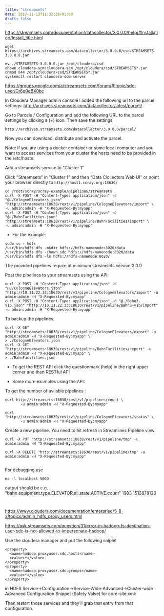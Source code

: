 ```yaml
---
title: "streamsets"
date: 2017-11-13T11:32:26+01:00
draft: false 
---
```




https://streamsets.com/documentation/datacollector/3.0.0.0/help/#Installation/Install_title.html




```
wget https://archives.streamsets.com/datacollector/3.0.0.0/csd/STREAMSETS-3.0.0.0.jar

mv ./STREAMSETS-3.0.0.0.jar /opt/cloudera/csd
chown cloudera-scm:cloudera-scm /opt/cloudera/csd/STREAMSETS*.jar
chmod 644 /opt/cloudera/csd/STREAMSETS*.jar
systemctl restart cloudera-scm-server
```



https://groups.google.com/a/streamsets.com/forum/#!topic/sdc-user/Cr6p0eBX0bc

In Cloudera Manager admin console I added the following url to the parcel settings: http://archives.streamsets.com/datacollector/latest/parcel/

Go to Parcels / Configuration and add the following URL to the parcel settings by clicking a (+) icon. Then save the settings

```
http://archives.streamsets.com/datacollector/3.0.0.0/parcel/
```

Now you can download, distribute and activate the parcel.

Note: If you are using a docker container or some local computer and you want to access services from your cluster the hosts need to be provided in the /etc/hosts.

Add a streamsets service to "Cluster 1"

Click "Streamsets" in "Cluster 1" and then "Data Clollectors Web UI"
or point your browser directly to ```http://host1.scray.org:18630/```

```
cd /root/scray/scray-example/pipelines/streamsets
curl -X POST -H "Content-Type: application/json" -d "@./CologneElevators.json" "http://streamsets:18630/rest/v1/pipeline/CologneElevators/import" \
-u admin:admin -H "X-Requested-By:myapp"
curl -X POST -H "Content-Type: application/json" -d "@./BahnFacilities.json" "http://streamsets:18630/rest/v1/pipeline/BahnFacilities/import" \
-u admin:admin -H "X-Requested-By:myapp"
```

* For the example: 

```
sudo su - hdfs
/usr/bin/hdfs dfs -mkdir hdfs://hdfs-namenode:8020/data
/usr/bin/hdfs dfs -chown sdc hdfs://hdfs-namenode:8020/data
/usr/bin/hdfs dfs -ls hdfs://hdfs-namenode:8020/
```


The provided pipelines require at minimum streamsets version 3.0.0

Post the pipelines to your streamsets using the API:

```
curl -X POST -H "Content-Type: application/json" -d "@./CologneElevators.json" "http://10.11.22.33:18630/rest/v1/pipeline/CologneElevators/import" -u admin:admin -H "X-Requested-By:myapp"
curl -X POST -H "Content-Type: application/json" -d "@./Bahn3-v1b.json" "http://10.11.22.33:18630/rest/v1/pipeline/Bahn3-v1b/import" -u admin:admin -H "X-Requested-By:myapp"
```

To backup the pipelines:

```
curl -X GET "http://streamsets:18630/rest/v1/pipeline/CologneElevators/export" -u admin:admin -H "X-Requested-By:myapp" \
> ./CologneElevators.json
curl -X GET "http://streamsets:18630/rest/v1/pipeline/BahnFacilities/export" -u admin:admin -H "X-Requested-By:myapp" \
> ./BahnFacilities.json
```

* To get the REST API click the questionmark (help) in the right upper corner and then RESTful API

* Some more examples using the API:

To get the number of avilable pipelines :
```
curl http://streamsets:18630/rest/v1/pipelines/count \
       -u admin:admin -H "X-Requested-By:myapp"
```

```
curl "http://streamsets:18630/rest/v1/pipeline/CologneElevators/status" \
       -u admin:admin -H "X-Requested-By:myapp"
```


Create a new pipeline. You need to hit refresh in Streamlines Pipeline view.

```
curl -X PUT "http://streamsets:18630/rest/v1/pipeline/tmp" -u admin:admin -H "X-Requested-By:myapp"
```

```
curl -X DELETE "http://streamsets:18630/rest/v1/pipeline/tmp" -u admin:admin -H "X-Requested-By:myapp"
```

```
```
For debugging use
```
nc -l localhost 5000
```
output should be e.g.
"bahn.equipment.type.ELEVATOR.all.state.ACTIVE.count" 1983 1513878120

```
```

```
```


https://www.cloudera.com/documentation/enterprise/5-8-x/topics/admin_hdfs_proxy_users.html

https://ask.streamsets.com/question/31/error-in-hadoop-fs-destination-user-sdc-is-not-allowed-to-impersonate-hadoop/

Use the cloudera manager and put the following sniplet


```
<property>
  <name>hadoop.proxyuser.sdc.hosts</name>
  <value>*</value>
</property>
<property>
  <name>hadoop.proxyuser.sdc.groups</name>
  <value>*</value>
</property>
```

in
HDFS Service->Configuration->Service-Wide-Advanced->Cluster-wide Advanced Configuration Snippet (Safety Valve) for core-site.xml:

Then restart those services and they'll grab that entry from that configuration.

